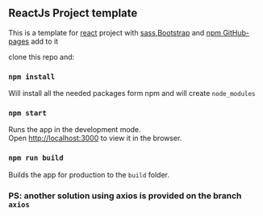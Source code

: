 ## ReactJs Project template 

This is a template for [react](https://reactjs.org/) project with  [sass](https://sass-lang.com/),[Bootstrap](https://getbootstrap.com/) and [npm GitHub-pages](https://www.npmjs.com/package/gh-pages) add to it

clone this repo and:

### `npm install`

Will install all the needed packages form npm and will create ```node_modules```


### `npm start`

Runs the app in the development mode.<br />
Open [http://localhost:3000](http://localhost:3000) to view it in the browser.



### `npm run build`

Builds the app for production to the `build` folder.<br />



### PS: another solution using axios is provided on the branch `axios`
